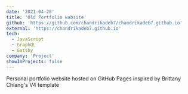 ```yaml
---
date: '2021-04-20'
title: 'Old Portfolio wabsite'
github: 'https://github.com/chandrikadeb7/chandrikadeb7.github.io'
external: 'https://chandrikadeb7.github.io'
tech:
  - JavaScript
  - GraphQL
  - Gatsby
company: 'Project'
showInProjects: false
---
```


Personal portfolio website hosted on GitHub Pages inspired by Brittany Chiang's V4 template

